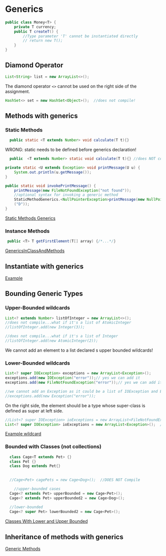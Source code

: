 # Generics
````java
public class Money<T> {
    private T currency;
    public T createT() {
        //Type parameter 'T' cannot be instantiated directly
        // return new T();
    }
}
````
## Diamond Operator
```java
List<String> list = new ArrayList<>();
```
The diamond operator `<>` cannot be used on the right side of the assignment.

```java
HashSet<> set = new HashSet<Object>();  //does not compile!
```

## Methods with generics
### Static Methods
```java
  public static <T extends Number> void calculate(T t){}
```
WRONG: static needs to be defined before generics declaration!
```java
  public  <T extends Number> static void calculate(T t){} //does NOT compile
```

```java
private static <U extends Exception> void printMessage(U u) {
    System.out.println(u.getMessage());
}

public static void invokePrintMessage() {
    printMessage(new FileNotFoundException("not found"));
    //optional syntax for invoking a generic method
    StaticMethodGenerics.<NullPointerException>printMessage(new NullPointerException
    ("D"));
}
```
[Static Methods Generics](../src/main/java/org/enricogiurin/ocp17/book/ch9/generics/StaticMethodGenerics.java)
### Instance Methods
```java
 public <T> T getFirstElement(T[] array) {/*...*/}
```

[GenericsInClassAndMethods](../src/main/java/org/enricogiurin/ocp17/book/ch9/generics/GenericsInClassAndMethods.java)
## Instantiate with generics
[Example](../src/main/java/org/enricogiurin/ocp17/book/ch9/generics/InstantiateClassWithGenerics.java)
## Bounding Generic Types
### Upper-Bounded wildcards

```java
List<? extends Number> listOfInteger = new ArrayList<>();
//does not compile...what if it's a list of AtomicInteger
//listOfInteger.add(new Integer(3));  

//does not compile...what if it's a list of Integer
//listOfInteger.add(new AtomicInteger(2)); 
```
We cannot add an element to a list declared s upper bounded wildcards!

### Lower-Bounded wildcards
```java
List<? super IOException> exceptions = new ArrayList<Exception>();
exceptions.add(new IOException("error"));// yes we can add it
exceptions.add(new FileNotFoundException("error"));// yes we can add it

//we cannot add an Exception as it could be a list of IOException and Exception is not an IOException
//exceptions.add(new Exception("error"));
```
On the right side, the element should be a type whose super-class is defined as super at left side.

```java
//List<? super IOException> ioExceptions = new ArrayList<FileNotFoundException>();  //does NOT compile
List<? super IOException> ioExceptions = new ArrayList<Exception>();  //compiles
```

[Example wildcard](../src/main/java/org/enricogiurin/ocp17/book/ch9/generics/CollectionsOfGenericsWithWildcard.java)

### Bounded with Classes (not collections)
```java
  class Cage<T extends Pet> {}
  class Pet {}
  class Dog extends Pet{}
    
    
  //Cage<Pet> cagePets = new Cage<Dog>();  //DOES NOT Compile

    //upper-bounded cases
  Cage<? extends Pet> upperBounded = new Cage<Pet>();
  Cage<? extends Pet> upperBounded2 = new Cage<Dog>();
  
  //lower-bounded
  Cage<? super Pet> lowerBounded2 = new Cage<Pet>(); 
```
[Classes With Lower and Upper Bounded](../src/main/java/org/enricogiurin/ocp17/book/ch9/generics/ClassesWithWildcards.java)

## Inheritance of methods with generics
[Generic Methods](../src/main/java/org/enricogiurin/ocp17/book/ch9/generics/ComplexInheritanceWithGenerics.java)
